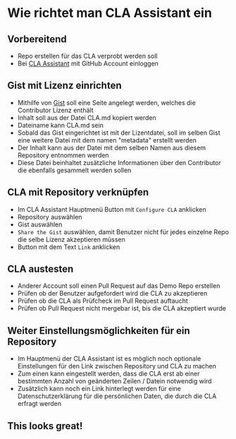 # Wie richtet man CLA Assistant ein

## Vorbereitend

- Repo erstellen für das CLA verprobt werden soll
- Bei [CLA Assistant](https://cla-assistant.io/) mit GitHub Account einloggen

## Gist mit Lizenz einrichten

- Mithilfe von [Gist](https://gist.github.com/) soll eine Seite angelegt werden, welches die Contributor Lizenz enthält
- Inhalt soll aus der Datei CLA.md kopiert werden
- Dateiname kann CLA.md sein
- Sobald das Gist eingerichtet ist mit der Lizentdatei, soll im selben Gist eine weitere Datei mit dem namen "metadata" erstellt werden
- Der Inhalt kann aus der Datei mit dem selben Namen aus diesem Repository entnommen werden
- Diese Datei beinhaltet zusätzliche Informationen über den Contributor die ebenfalls gesammelt werden sollen

## CLA mit Repository verknüpfen

- Im CLA Assistant Hauptmenü Button mit `Configure CLA` anklicken
- Repository auswählen
- Gist auswählen
- `Share the Gist` auswählen, damit Benutzer nicht für jedes einzelne Repo die selbe Lizenz akzeptieren müssen
- Button mit dem Text `Link` anklicken

## CLA austesten

- Anderer Account soll einen Pull Request auf das Demo Repo erstellen
- Prüfen ob der Benutzer aufgefordert wird die CLA zu akzeptieren
- Prüfen ob die CLA als Prüfcheck im Pull Request auftaucht
- Prüfen ob Pull Request nicht mergebar ist, bis die CLA akzeptiert wurde

## Weiter Einstellungsmöglichkeiten für ein Repository

- Im Hauptmenü der CLA Assistant ist es möglich noch optionale Einstellungen für den Link zwischen Repository und CLA zu machen
- Zum einen kann eingestellt werden, dass die CLA erst ab einer bestimmten Anzahl von geänderten Zeilen / Datein notwendig wird
- Zusätzlich kann noch ein Link hinterlegt werden für eine Datenschutzerklärung für die persönlichen Daten, die durch die CLA erfragt werden

## This looks great!
